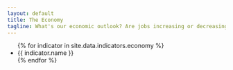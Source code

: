 ```yaml
---
layout: default
title: The Economy
tagline: What's our economic outlook? Are jobs increasing or decreasing?
---
```


<ul>
{% for indicator in site.data.indicators.economy %}
  <li>
    {{ indicator.name }}
  </li>
{% endfor %}
</ul>
